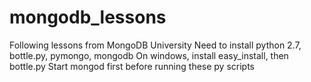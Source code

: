 mongodb_lessons
===============

Following lessons from MongoDB University
Need to install python 2.7, bottle.py, pymongo, mongodb
On windows, install easy_install, then bottle.py
Start mongod first before running these py scripts
